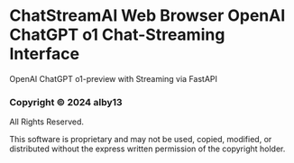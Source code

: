 # ChatStreamAI Web Browser OpenAI ChatGPT o1 Chat-Streaming Interface
OpenAI ChatGPT o1-preview with Streaming via FastAPI




### Copyright &copy; 2024 alby13

All Rights Reserved.

This software is proprietary and may not be used, copied, modified, or distributed without the express written permission of the copyright holder.

